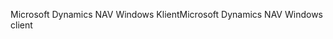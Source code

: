<span data-ttu-id="189fe-101">Microsoft Dynamics NAV Windows Klient</span><span class="sxs-lookup"><span data-stu-id="189fe-101">Microsoft Dynamics NAV Windows client</span></span>